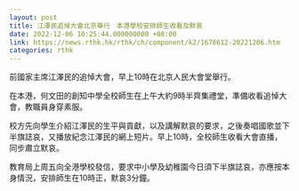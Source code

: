 ```yaml
---
layout: post
title: 江澤民追悼大會北京舉行　本港學校安排師生收看及默哀
date: 2022-12-06 10:25:44.000000000 +08:00
link: https://news.rthk.hk/rthk/ch/component/k2/1678612-20221206.htm
categories: rthk
---
```


前國家主席江澤民的追悼大會，早上10時在北京人民大會堂舉行。

在本港，何文田的創知中學全校師生在上午大約9時半齊集禮堂，準備收看追悼大會，教職員身穿素服。

校方先向學生介紹江澤民的生平與貢獻，以及講解默哀的要求，之後奏唱國歌並下半旗誌哀，又播放紀念江澤民的網上短片。早上10時，全校師生收看大會直播，同步肅立默哀。

教育局上周五向全港學校發信，要求中小學及幼稚園今日須下半旗誌哀，亦應按本身情況，安排師生在10時正，默哀3分鐘。
